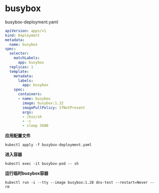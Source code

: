 # busybox


busybox-deployment.yaml
```yaml
apiVersion: apps/v1
kind: Deployment
metadata:
  name: busybox
spec:
  selector:
    matchLabels:
      app: busybox
  replicas: 1
  template:
    metadata:
      labels:
        app: busybox
    spec:
      containers:
      - name: busybox
        image: busybox:1.32
        imagePullPolicy: IfNotPresent
        args:
        - /bin/sh
        - -c
        - sleep 3600
```

**应用配置文件**

`kubectl apply -f busybox-deployment.yaml`

**进入容器**

`kubectl exec -it busybox-pod -- sh`

**运行临时busybox容器**
```shell
kubectl run -i --tty --image busybox:1.28 dns-test --restart=Never --rm
```